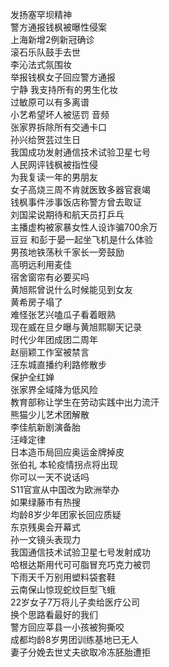 发扬塞罕坝精神  
警方通报钱枫被曝性侵案  
上海新增2例新冠确诊  
滚石乐队鼓手去世  
李沁法式氛围妆  
举报钱枫女子回应警方通报  
宁静 我支持所有的男生化妆  
过敏原可以有多离谱  
小艺希望坏人被惩罚 音频  
张家界拆除所有交通卡口  
孙兴给贺芸过生日  
我国成功发射通信技术试验卫星七号  
人民网评钱枫被指性侵  
为我复读一年的男朋友  
女子高烧三周不肯就医致多器官衰竭  
钱枫事件涉事饭店称警方曾去取证  
刘国梁说期待和航天员打乒乓  
主播虚构被家暴女性人设诈骗700余万  
豆豆 和彭于晏一起坐飞机是什么体验  
男孩地铁荡秋千家长一旁鼓励  
高明远利用麦佳  
宿舍窗帘有必要买吗  
黄旭熙曾说什么时候能见到女友  
黄希房子塌了  
难怪张艺兴嗑瓜子看着眼熟  
现在威在旦夕曝与黄旭熙聊天记录  
时代少年团成团二周年  
赵丽颖工作室被禁言  
汪东城直播约利路修散步  
保护全红婵  
张家界全域降为低风险  
教育部称让学生在劳动实践中出力流汗  
熊猫少儿艺术团解散  
李佳航新剧演备胎  
汪峰定律  
日本造币局回应奥运金牌掉皮  
张伯礼 本轮疫情拐点将出现  
你可以一天不说话吗  
S11官宣从中国改为欧洲举办  
如果绿藤市有热搜  
均龄8岁少年团家长回应质疑  
东京残奥会开幕式  
孙一文镜头表现力  
我国通信技术试验卫星七号发射成功  
哈根达斯用代可可脂冒充巧克力被罚  
下雨天千万别用塑料袋套鞋  
云南保山惊现蛇纹巨型飞蛾  
22岁女子7万将儿子卖给医疗公司  
换个思路看最好的我们  
警方回应莘县一小孩被狗撕咬  
成都均龄8岁男团训练基地已无人  
妻子分娩去世丈夫欲取冷冻胚胎遭拒  
